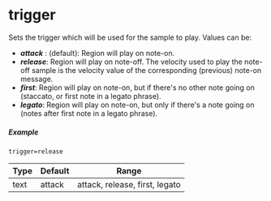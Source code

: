 ---
---
# trigger

Sets the trigger which will be used for the sample to play. Values can be:

- ***attack*** : (default): Region will play on note-on.
- ***release***: Region will play on note-off. The velocity used to play the
                note-off sample is the velocity value of the corresponding
                (previous) note-on message.
- ***first***: Region will play on note-on, but if there's no other note going on
                (staccato, or first note in a legato phrase).
- ***legato***: Region will play on note-on, but only if there's a note going on
                (notes after first note in a legato phrase).

##### Example

```
trigger=release
```

| Type | Default | Range                          | 
| ---  | ---     | ---                            |
| text | attack  | attack, release, first, legato |
